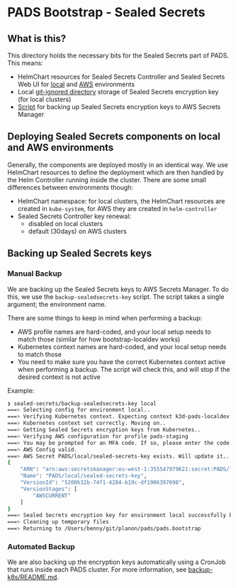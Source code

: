 # PADS Bootstrap - Sealed Secrets

## What is this?
This directory holds the necessary bits for the Sealed Secrets part of PADS. This means:

- HelmChart resources for Sealed Secrets Controller and Sealed Secrets Web UI for [local](./local/) and [AWS](./aws/) environments
- Local [git-ignored directory](./encryption-key/) storage of Sealed Secrets encryption key (for local clusters)
- [Script](./backup-sealedsecrets-key) for backing up Sealed Secrets encryption keys to AWS Secrets Manager

## Deploying Sealed Secrets components on local and AWS environments
Generally, the components are deployed mostly in an identical way. We use HelmChart resources to define the deployment which are then handled by the Helm Controller running inside the cluster. There are some small differences between environments though:

- HelmChart namespace: for local clusters, the HelmChart resources are created in `kube-system`, for AWS they are created in `helm-controller`
- Sealed Secrets Controller key renewal:
  - disabled on local clusters
  - default (30days) on AWS clusters

## Backing up Sealed Secrets keys

### Manual Backup
We are backing up the Sealed Secrets keys to AWS Secrets Manager. To do this, we use the `backup-sealedsecrets-key` script. The script takes a single argument; the environment name. 

There are some things to keep in mind when performing a backup:
- AWS profile names are hard-coded, and your local setup needs to match those (similar for how bootstrap-localdev works)
- Kubernetes context names are hard-coded, and your local setup needs to match those
- You need to make sure you have the correct Kubernetes context active when performing a backup. The script will check this, and will stop if the desired context is not active

Example:

```bash
❯ sealed-secrets/backup-sealedsecrets-key local
===> Selecting config for environment local..
===> Verifying Kubernetes context. Expecting context k3d-pads-localdev
===> Kubernetes context set correctly. Moving on..
===> Getting Sealed Secrets encryption keys from Kubernetes..
===> Verifying AWS configuration for profile pads-staging
===> You may be prompted for an MFA code. If so, please enter the code..
===> AWS Config valid.
===> AWS Secret PADS/local/sealed-secrets-key exists. Will update it..
{
    "ARN": "arn:aws:secretsmanager:eu-west-1:355547979621:secret:PADS/local/sealed-secrets-key-4LZ0My",
    "Name": "PADS/local/sealed-secrets-key",
    "VersionId": "5200b32b-74f1-4284-b19c-df1906397698",
    "VersionStages": [
        "AWSCURRENT"
    ]
}
===> Sealed Secrets encryption key for environment local successfully backed up to AWS Secret PADS/local/sealed-secrets-key on AWS account 355547979621.
===> Cleaning up temporary files
===> Returning to /Users/benny/git/planon/pads/pads.bootstrap
```

### Automated Backup
We are also backing up the encryption keys automatically using a CronJob that runs inside each PADS cluster. For more information, see [backup-k8s/README.md](./backup-k8s/README.md).
